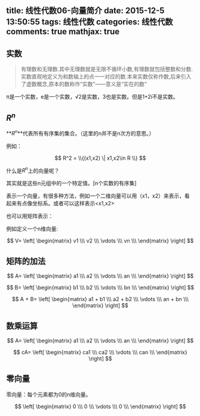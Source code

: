 title: 线性代数06-向量简介
date: 2015-12-5 13:50:55
tags: 线性代数
categories: 线性代数
comments: true
mathjax: true
---

## 实数
> 有理数和无理数.其中无理数就是无限不循环小数,有理数就包括整数和分数.实数直观地定义为和数轴上的点一一对应的数.本来实数仅称作数,后来引入了虚数概念,原本的数称作“实数”——意义是“实在的数”

π是一个实数，e是一个实数，√2是实数，3也是实数。但是1+2i不是实数。

## **$R^n$**
**$R^n$**代表所有有序集的集合。（这里的n并不是n次方的意思。）

例如：

$$
R^2 = \\{(x1,x2)  \|  x1,x2\in R  \\}
$$

什么是$R^n$上的向量呢？

其实就是这些n元组中的一个特定值。[n个实数的有序集]

表示一个向量，有很多种方法，例如一个二维向量可以用（x1，x2）来表示，看起来有点像坐标系。或者可以这样表示<x1,x2>

也可以用矩阵表示：

例如定义一个n维向量:

$$
V=
\left[
\begin{matrix}
 v1  \\\
 v2  \\\
 \vdots \\\
 vn  \\\
\end{matrix}
\right]
$$

## 矩阵的加法

$$
A=
\left[
\begin{matrix}
 a1  \\\
 a2  \\\
 \vdots \\\
 an  \\\
\end{matrix}
\right]
$$

$$
B=
\left[
\begin{matrix}
 b1  \\\
 b2  \\\
 \vdots \\\
 bn  \\\
\end{matrix}
\right]
$$

$$
A + B=
\left[
\begin{matrix}
 a1 + b1  \\\
 a2 + b2  \\\
 \vdots \\\
 an + bn  \\\
\end{matrix}
\right]
$$

## 数乘运算

$$
A=
\left[
\begin{matrix}
 a1  \\\
 a2  \\\
 \vdots \\\
 an  \\\
\end{matrix}
\right]
$$

$$
cA=
\left[
\begin{matrix}
 ca1  \\\
 ca2  \\\
 \vdots \\\
 can  \\\
\end{matrix}
\right]
$$

## 零向量

零向量：每个元素都为0的n维向量。

$$
\left[
\begin{matrix}
 0  \\\
 0  \\\
 \vdots \\\
 0  \\\
\end{matrix}
\right]
$$
